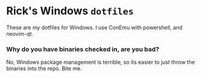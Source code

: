 # Rick's Windows `dotfiles`

These are my dotfiles for Windows. I use ConEmu with powershell, and neovim-qt.

### Why do you have binaries checked in, are you bad?

No, Windows package management is terrible, so its easier to just throw the binaries into the repo. Bite me.

